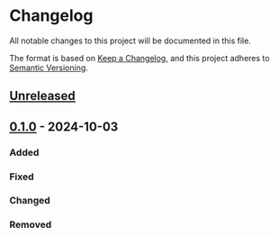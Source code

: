 # Changelog

All notable changes to this project will be documented in this file.

The format is based on [Keep a Changelog](https://keepachangelog.com/en/1.0.0/),
and this project adheres to [Semantic Versioning](https://semver.org/spec/v2.0.0.html).

## [Unreleased]

## [0.1.0] - 2024-10-03

### Added

### Fixed

### Changed

### Removed

[unreleased]: https://github.com/IslasGECI/geci.diversity/compare/v0.1.0...HEAD
[0.1.0]: https://github.com/IslasGECI/geci.diversity/releases/tag/v0.1.0
